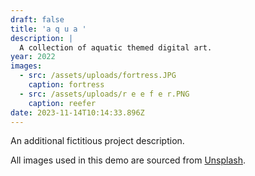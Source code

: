 ```yaml
---
draft: false
title: 'a q u a '
description: |
  A collection of aquatic themed digital art. 
year: 2022
images:
  - src: /assets/uploads/fortress.JPG
    caption: fortress
  - src: /assets/uploads/r e e f e r.PNG
    caption: reefer
date: 2023-11-14T10:14:33.896Z
---
```


An additional fictitious project description.

All images used in this demo are sourced from [Unsplash](https://unsplash.com/).

